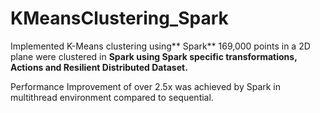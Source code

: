 # KMeansClustering_Spark

Implemented K-Means clustering using** Spark** 169,000 points in a 2D plane were clustered in **Spark using Spark specific transformations, Actions and Resilient Distributed Dataset.**

Performance Improvement of over 2.5x was achieved by Spark in multithread environment compared to sequential.
